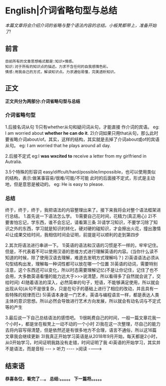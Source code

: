 # English|介词省略句型与总结
*本篇文章将会介绍介词的省略与整个语法内容的总结。小板凳都带上，准备开始了!*

## 前言
    目前所有的文章思想格式都是:知识+情感。
    知识:对于所有的知识点的描述。力求不含任何的自我感情色彩。
    情感:用我自己的方式，解读知识点。力求通俗易懂，完美透析知识。

## 正文
**正文共分为两部分:介词省略句型与总结**

### 介词省略句型
1.后接名词从句
1)只有whether从句和疑问词从句，才能直接 作介词的宾语。
eg: I am worried about **whether he can do it**.
2)介词如果只用that从句，那么此时要省略介词about/of。其实，这样的结构，其实就是去掉了介词about或of的宾语从句。
eg: I am worried that he plays around all day.

2.后接不定式
eg:I **was wxcited to** receive a letter from my girlfriend in Autralia.

3.5个特殊的形容词 easy/diffcult/hard/possible/impossible，也可以使用类似 的结构，表示:做某事容易/很难/可能/不可能
此时的后面接不定式，形式是主动地，但是意思是被动的。
eg: He is easy to please.

### 总结
终于，终于，终于，我把语法的内容整理出来了。接下来我将会对整个语法框架进行总结。
1.首先说一下语法怎么学。
1)需要自己花时间，花精力(真正用心)
2)不要害怕忘记，学东西，谁不会忘记，请看第三条
3)请学习知识，不要学习除了知识之外的东西，学习就是知识的转化，硬对硬的碰知识，才会擦出火花，撞出激情
4)让成果交给时间，我相信时间会证明，前提是可以顺利的走到第四步

2.其次将语法进行串讲一下。
1)英语的语法和汉语的习惯是不一样的，牢牢记住。但是，不代表着不可以使用汉语的思维方式进行理解英语的内容。(当你什么读不知道的时候，除了使用汉语去理解，难道去发明方式理解吗？)
2)英语语法必须从句型结构出发，理解每一种词性都可以放在哪一个位置
3)英语的动词，需要特别注意，这个东西还可以变化，所以时态需要理解记忆(不是让你记住，记住了也不会用，大多数英语看懂的能力远大于>>>说清楚，所以看得多了自然就会说了，交给时间)
4)随着语法的深入，必然简单的句子，短语，不能够满足使用，所以就会出现从句(从句不是很复杂，只是在句子的基础上进行了相应的改动，并且具有一些特殊的规律而已)
5)英语本身是一门艺术，英语与编程语言一样，都是表达人类主体的意识思想。所以必然会导致进行艺术方向发展，所以就会有动名词与不定式等的产生

3.最后说一下自己总结语法的感悟吧。
1)很耗费自己的时间，一般一篇文章花我一个小时+，都是坐在板凳上一动不动的一个小时
2)我在这一次整理，尽自己的能力去将内容写得清楚，但是依然还是有很多地方不合理，语言不通俗，所以这16篇文章我会继续更新
3)我真正开始学习英语是从2018年9月开始，每天都是2小时，从0开始学习，时间证明我路没有走错，时间证明了我
4)英语的开始学习，其实并不是语法，而是音标 --- > 听力 ---- >阅读 ---->




## 结束语
 **恭喜各位，看完了...。**
**总结:。。。。。**
**下一篇将。。。。。**








